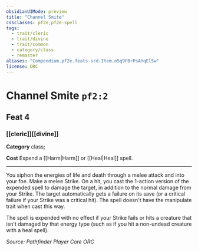 ```yaml
---
obsidianUIMode: preview
title: "Channel Smite"
cssclasses: pf2e,pf2e-spell
tags:
  - trait/cleric
  - trait/divine
  - trait/common
  - category/class
  - remaster
aliases: "Compendium.pf2e.feats-srd.Item.o5q9FBrPsAYqEl5w"
license: ORC
---
```

# Channel Smite `pf2:2`
## Feat 4
### [[cleric]][[divine]]

**Category** class; 




**Cost** Expend a [[Harm|Harm]] or [[Heal|Heal]] spell.

* * *

You siphon the energies of life and death through a melee attack and into your foe. Make a melee Strike. On a hit, you cast the 1-action version of the expended spell to damage the target, in addition to the normal damage from your Strike. The target automatically gets a failure on its save (or a critical failure if your Strike was a critical hit). The spell doesn't have the manipulate trait when cast this way.

The spell is expended with no effect if your Strike fails or hits a creature that isn't damaged by that energy type (such as if you hit a non-undead creature with a heal spell).

*Source: Pathfinder Player Core*
*ORC*